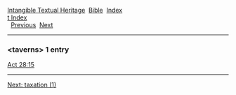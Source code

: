 [Intangible Textual Heritage](../../index)  [Bible](../index) 
[Index](index)   
[t Index](_t_)  
  [Previous](c11322)  [Next](c11324) 

------------------------------------------------------------------------

### &lt;taverns&gt; 1 entry

[Act 28:15](../kjv/act028.htm#015)  

------------------------------------------------------------------------

[Next: taxation (1)](c11324)
